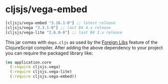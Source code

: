 # cljsjs/vega-embed

[](dependency)
```clojure
[cljsjs/vega-embed "3.16.1-0"] ;; latest release
[cljsjs/vega "3.3.1-0"] ;; last B4 4.x release
[cljsjs/vega-lite "2.6.0-0"] ;; last B4 3.x release
```
[](/dependency)

This jar comes with `deps.cljs` as used by the [Foreign Libs][flibs] feature
of the ClojureScript compiler. After adding the above dependency to your project
you can require the packaged library like:

```clojure
(ns application.core
  (:require cljsjs.vega)
  (:require cljsjs.vega-lite)
  (:require cljsjs.vega-embed))
```

[flibs]: https://clojurescript.org/reference/packaging-foreign-deps
